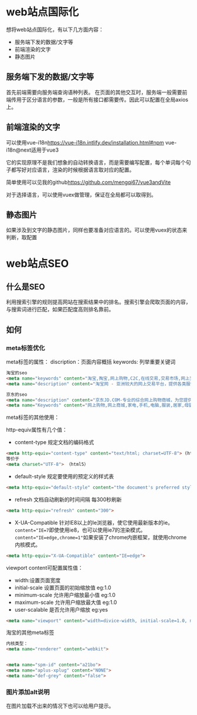 <!--
 * @Author: ymq
 * @Date: 2021-12-14 16:12:31
 * @LastEditTime: 2021-12-17 19:44:47
 * @LastEditors: ymq
 * @Description: 
-->

# web站点国际化

想将web站点国际化，有以下几方面内容：

* 服务端下发的数据/文字等
* 前端渲染的文字
* 静态图片

## 服务端下发的数据/文字等

首先前端需要向服务端查询语种列表。
在页面的其他交互时，服务端一般需要前端传用于区分语言的参数，一般是所有接口都需要传。因此可以配置在全局axios上。

## 前端渲染的文字

可以使用vue-i18n<https://vue-i18n.intlify.dev/installation.html#npm>
vue-i18n@next适用于vue3

它的实现原理不是我们想象的自动转换语言，而是需要编写配置，每个单词每个句子都写好对应语言，渲染的时候根据语言取对应的配置。

简单使用可以见我的github<https://github.com/mengqi67/vue3andVite>

对于选择语言，可以使用vuex做管理，保证在全局都可以取得到。

## 静态图片

如果涉及到文字的静态图片，同样也要准备对应语言的。可以使用vuex的状态来判断，取配置

# web站点SEO

## 什么是SEO

利用搜索引擎的规则提高网站在搜索结果中的排名。搜索引擎会爬取页面的内容，与搜索词进行匹配，如果匹配度高则排名靠前。

## 如何

### meta标签优化

meta标签的属性：
discription：页面内容概括
keywords: 列举重要关键词

```html
淘宝的seo
<meta name="keywords" content="淘宝,掏宝,网上购物,C2C,在线交易,交易市场,网上交易,交易市场,网上买,网上卖,购物网站,团购,网上贸易,安全购物,电子商务,放心买,供应,买卖信息,网店,一口价,拍卖,网上开店,网络购物,打折,免费开店,网购,频道,店铺">
<meta name="description" content="淘宝网 - 亚洲较大的网上交易平台，提供各类服饰、美容、家居、数码、话费/点卡充值… 数亿优质商品，同时提供担保交易(先收货后付款)等安全交易保障服务，并由商家提供退货承诺、破损补寄等消费者保障服务，让你安心享受网上购物乐趣！">

京东的seo
<meta name="description" content="京东JD.COM-专业的综合网上购物商城，为您提供正品低价的购物选择、优质便捷的服务体验。商品来自全球数十万品牌商家，囊括家电、手机、电脑、服装、居家、母婴、美妆、个护、食品、生鲜等丰富品类，满足各种购物需求。">
<meta name="Keywords" content="网上购物,网上商城,家电,手机,电脑,服装,居家,母婴,美妆,个护,食品,生鲜,京东">
```

meta标签的其他使用：

http-equiv属性有几个值：

* content-type 规定文档的编码格式

```html
<meta http-equiv="content-type" content="text/html; charset=UTF-8"> (html 4.0)
等价于
<meta charset="UTF-8"> （html5）
```

* default-style 规定要使用的预定义的样式表

```html
<meta http-equiv="default-style" content="the document's preferred stylesheet">
```

* refresh 文档自动刷新的时间间隔 每300秒刷新

```html
<meta http-equiv="refresh" content="300">
```

* X-UA-Compatible 针对IE8以上的Ie浏览器，使它使用最新版本的ie。`content="IE=7`即使使用ie8，也可以使用ie7的渲染模式。`content="IE=edge,chrome=1"`如果安装了chrome内嵌框架，就使用chrome内核模式。

```html
<meta http-equiv="X-UA-Compatible" content="IE=edge">
```

viewport content可配置属性值：

* width:设置页面宽度
* initial-scale 设置页面的初始缩放值 eg:1.0
* minimum-scale 允许用户缩放最小值 eg:1.0
* maximum-scale 允许用户缩放最大值 eg:1.0
* user-scalable 是否允许用户缩放 eg:yes

```html
<meta name="viewport" content="width=divice-width, initial-scale=1.0, maximum-scale=1.0, minimum-scale=1.0, user-scalable=no">
```

淘宝的其他meta标签

```html
内核类型：
<meta name="renderer" content="webkit">


<meta name="spm-id" content="a21bo">
<meta name="aplus-xplug" content="NONE">
<meta name="def-grey" content="false">
```

### 图片添加alt说明

在图片加载不出来的情况下也可以给用户提示。

